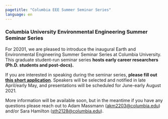 ```yaml
---
pagetitle: "Columbia EEE Summer Seminar Series"
language: en
---
```


### Columbia University Environmental Engineering Summer Seminar Series

For 20201, we are pleased to introduce the inaugural Earth and
Environmental Engineering Summer Seminar Series at Columbia
University. This graduate student-run seminar series **hosts early
career researchers (Ph.D. students and post-docs).**

If you are interested in speaking during the seminar series, **please
fill out [this short
application](https://docs.google.com/forms/d/1x05IPe6zoQbrJ5OSldxM5aMGrGUGwOI1Ex4qCCRw914)**. Speakers
will be selected and notified in late April/early May, and
presentations will be scheduled for June-early August 2021.

More information will be available soon, but in the meantime if you
have any questions please reach out to Adam Massmann
(akm2203@columbia.edu) and/or Sara Hamilton (sth2128@columbia.edu).
